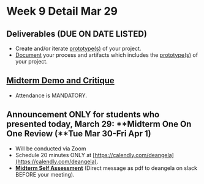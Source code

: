 # Week 9 Detail Mar 29

## Deliverables \(DUE ON DATE LISTED\)

* Create and/or iterate [prototype\(s\)](../project_plan/) of your project.
* [Document](../pre-work/website.md) your process and artifacts which includes the [prototype\(s\)](../project_plan/) of your project.

## [**Midterm Demo and Critique**](../critiques-demos-presentations-and-exhibition/midterm-project-demo-instructions.md) 

* Attendance is MANDATORY.

## Announcement **ONLY for students who presented today, March 29**: **Midterm One On One Review \(**Tue Mar 30-Fri Apr 1\)

* Will be conducted via Zoom
* Schedule 20 minutes ONLY at [https://calendly.com/deangela](https://calendly.com/deangela).
* [**Midterm Self Assessment**](../end_of_semester_deliverables/midterm_self_assessment.md) \(Direct message as pdf to deangela on slack BEFORE your meeting\).

